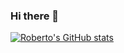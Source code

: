### Hi there 👋

<!--
**JasRoberto/JasRoberto** is a ✨ _special_ ✨ repository because its `README.md` (this file) appears on your GitHub profile.

Here are some ideas to get you started:

- 🔭 I’m currently working on ...
- 🌱 I’m currently learning ...
- 👯 I’m looking to collaborate on ...
- 🤔 I’m looking for help with ...
- 💬 Ask me about ...
- 📫 How to reach me: ...
- 😄 Pronouns: ...
- ⚡ Fun fact: ...
-->
[![Roberto's GitHub stats](https://github-readme-stats.vercel.app/api?username=jasroberto&theme=dark)](https://github.com/anuraghazra/github-readme-stats)

